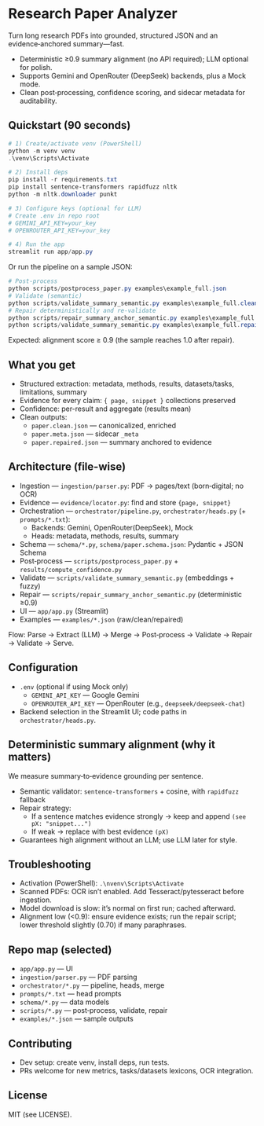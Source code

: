 # Research Paper Analyzer

Turn long research PDFs into grounded, structured JSON and an evidence‑anchored summary—fast.

- Deterministic ≥0.9 summary alignment (no API required); LLM optional for polish.
- Supports Gemini and OpenRouter (DeepSeek) backends, plus a Mock mode.
- Clean post‑processing, confidence scoring, and sidecar metadata for auditability.

## Quickstart (90 seconds)

```powershell
# 1) Create/activate venv (PowerShell)
python -m venv venv
.\venv\Scripts\Activate

# 2) Install deps
pip install -r requirements.txt
pip install sentence-transformers rapidfuzz nltk
python -m nltk.downloader punkt

# 3) Configure keys (optional for LLM)
# Create .env in repo root
# GEMINI_API_KEY=your_key
# OPENROUTER_API_KEY=your_key

# 4) Run the app
streamlit run app/app.py
```

Or run the pipeline on a sample JSON:

```powershell
# Post-process
python scripts/postprocess_paper.py examples\example_full.json
# Validate (semantic)
python scripts/validate_summary_semantic.py examples\example_full.clean.json
# Repair deterministically and re-validate
python scripts/repair_summary_anchor_semantic.py examples\example_full.clean.json examples\example_full.repaired.json
python scripts/validate_summary_semantic.py examples\example_full.repaired.json
```

Expected: alignment score ≥ 0.9 (the sample reaches 1.0 after repair).

## What you get

- Structured extraction: metadata, methods, results, datasets/tasks, limitations, summary
- Evidence for every claim: `{ page, snippet }` collections preserved
- Confidence: per-result and aggregate (results mean)
- Clean outputs:
  - `paper.clean.json` — canonicalized, enriched
  - `paper.meta.json` — sidecar `_meta`
  - `paper.repaired.json` — summary anchored to evidence

## Architecture (file-wise)

- Ingestion — `ingestion/parser.py`: PDF → pages/text (born‑digital; no OCR)
- Evidence — `evidence/locator.py`: find and store `{page, snippet}`
- Orchestration — `orchestrator/pipeline.py`, `orchestrator/heads.py` (+ `prompts/*.txt`):
  - Backends: Gemini, OpenRouter(DeepSeek), Mock
  - Heads: metadata, methods, results, summary
- Schema — `schema/*.py`, `schema/paper.schema.json`: Pydantic + JSON Schema
- Post‑process — `scripts/postprocess_paper.py` + `results/compute_confidence.py`
- Validate — `scripts/validate_summary_semantic.py` (embeddings + fuzzy)
- Repair — `scripts/repair_summary_anchor_semantic.py` (deterministic ≥0.9)
- UI — `app/app.py` (Streamlit)
- Examples — `examples/*.json` (raw/clean/repaired)

Flow: Parse → Extract (LLM) → Merge → Post‑process → Validate → Repair → Validate → Serve.

## Configuration

- `.env` (optional if using Mock only)
  - `GEMINI_API_KEY` — Google Gemini
  - `OPENROUTER_API_KEY` — OpenRouter (e.g., `deepseek/deepseek-chat`)
- Backend selection in the Streamlit UI; code paths in `orchestrator/heads.py`.

## Deterministic summary alignment (why it matters)

We measure summary‑to‑evidence grounding per sentence.
- Semantic validator: `sentence-transformers` + cosine, with `rapidfuzz` fallback
- Repair strategy:
  - If a sentence matches evidence strongly → keep and append `(see pX: "snippet...")`
  - If weak → replace with best evidence `(pX)`
- Guarantees high alignment without an LLM; use LLM later for style.

## Troubleshooting

- Activation (PowerShell): `.\nvenv\Scripts\Activate`
- Scanned PDFs: OCR isn’t enabled. Add Tesseract/pytesseract before ingestion.
- Model download is slow: it’s normal on first run; cached afterward.
- Alignment low (<0.9): ensure evidence exists; run the repair script; lower threshold slightly (0.70) if many paraphrases.

## Repo map (selected)

- `app/app.py` — UI
- `ingestion/parser.py` — PDF parsing
- `orchestrator/*.py` — pipeline, heads, merge
- `prompts/*.txt` — head prompts
- `schema/*.py` — data models
- `scripts/*.py` — post‑process, validate, repair
- `examples/*.json` — sample outputs

## Contributing

- Dev setup: create venv, install deps, run tests.
- PRs welcome for new metrics, tasks/datasets lexicons, OCR integration.

## License

MIT (see LICENSE).
